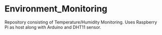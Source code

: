 # Environment_Monitoring
Repository consisting of Temperature/Humidity Monitoring. Uses Raspberry Pi as host along with Arduino and DHT11 sensor. 
